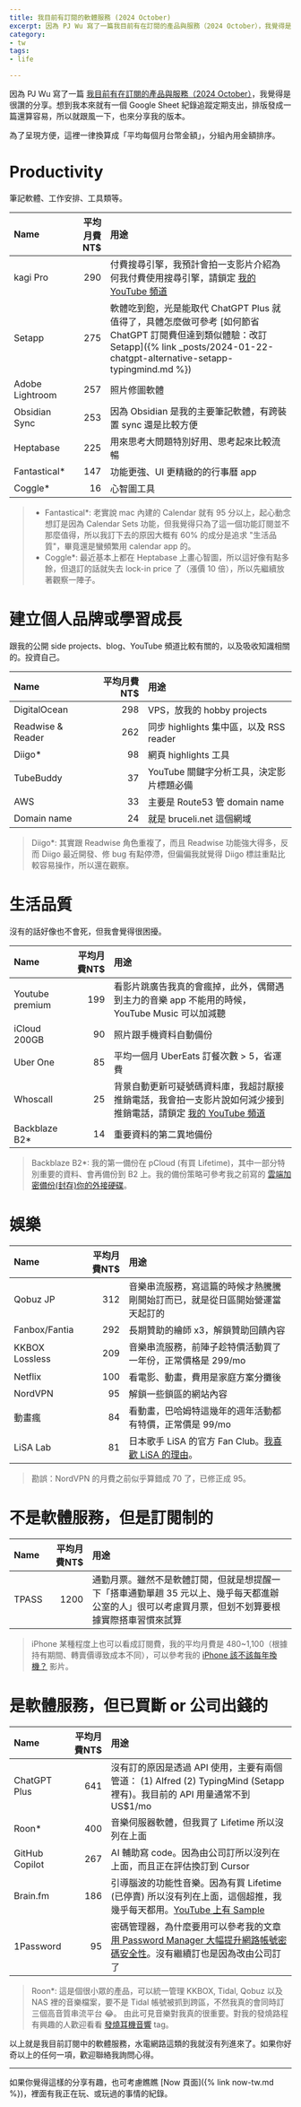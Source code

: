 ```yaml
---
title: 我目前有訂閱的軟體服務 (2024 October)
excerpt: 因為 PJ Wu 寫了一篇我目前有在訂閱的產品與服務（2024 October），我覺得是很讚的分享。想到我本來就有一個 Google Sheet 紀錄追蹤定期支出，排版發成一篇還算容易，所以就跟風一下，也來分享我的版本...
category:
- tw
tags:
- life

---
```


因為 PJ Wu 寫了一篇 [我目前有在訂閱的產品與服務（2024 October）](https://pinchlime.com/blog/my-current-subscriptions-2024-10/)，我覺得是很讚的分享。想到我本來就有一個 Google Sheet 紀錄追蹤定期支出，排版發成一篇還算容易，所以就跟風一下，也來分享我的版本。

為了呈現方便，這裡一律換算成「平均每個月台幣金額」，分組內用金額排序。

# Productivity

筆記軟體、工作安排、工具類等。

| Name                | 平均月費NT$   | 用途                    |
|:--------------------|------------:|:------------------------|
| kagi Pro            | 290          | 付費搜尋引擎，我預計會拍一支影片介紹為何我付費使用搜尋引擎，請鎖定 [我的 YouTube 頻道](https://www.youtube.com/@BruceToyRoom) |
| Setapp              | 275          | 軟體吃到飽，光是能取代 ChatGPT Plus 就值得了，具體怎麼做可參考 [如何節省 ChatGPT 訂閱費但達到類似體驗：改訂 Setapp]({% link _posts/2024-01-22-chatgpt-alternative-setapp-typingmind.md %}) |
| Adobe Lightroom     | 257          | 照片修圖軟體 |
| Obsidian Sync       | 253          | 因為 Obsidian 是我的主要筆記軟體，有跨裝置 sync 還是比較方便 |
| Heptabase           | 225          | 用來思考大問題特別好用、思考起來比較流暢 |
| Fantastical*        | 147          | 功能更強、UI 更精緻的的行事曆 app |
| Coggle*             | 16           | 心智圖工具 |

> - Fantastical*: 老實說 mac 內建的 Calendar 就有 95 分以上，起心動念想訂是因為 Calendar Sets 功能，但我覺得只為了這一個功能訂閱並不那麼值得，所以我訂下去的原因大概有 60% 的成分是追求 "生活品質"，畢竟還是蠻頻繁用 calendar app 的。
> - Coggle*: 最近基本上都在 Heptabase 上畫心智圖，所以這好像有點多餘，但退訂的話就失去 lock-in price 了（漲價 10 倍），所以先繼續放著觀察一陣子。

# 建立個人品牌或學習成長

跟我的公開 side projects、blog、YouTube 頻道比較有關的，以及吸收知識相關的。投資自己。

| Name                | 平均月費NT$   | 用途                    |
|:--------------------|------------:|:------------------------|
| DigitalOcean        | 298         | VPS，放我的 hobby projects |
| Readwise & Reader   | 262         | 同步 highlights 集中區，以及 RSS reader |
| Diigo*              | 98          | 網頁 highlights 工具 |
| TubeBuddy           | 37          | YouTube 關鍵字分析工具，決定影片標題必備 |
| AWS                 | 33          | 主要是 Route53 管 domain name |
| Domain name         | 24          | 就是 bruceli.net 這個網域 |

> Diigo*: 其實跟 Readwise 角色重複了，而且 Readwise 功能強大得多，反而 Diigo 最近開發、修 bug 有點停滯，但偏偏我就覺得 Diigo 標註重點比較容易操作，所以還在觀察。

# 生活品質

沒有的話好像也不會死，但我會覺得很困擾。

| Name                | 平均月費NT$   | 用途                    |
|:--------------------|------------:|:------------------------|
| Youtube premium     | 199         | 看影片跳廣告我真的會瘋掉，此外，偶爾遇到主力的音樂 app 不能用的時候，YouTube Music 可以加減聽 |
| iCloud 200GB        | 90          | 照片跟手機資料自動備份 |
| Uber One            | 85          | 平均一個月 UberEats 訂餐次數 > 5，省運費 |
| Whoscall            | 25          | 背景自動更新可疑號碼資料庫，我超討厭接推銷電話，我會拍一支影片說如何減少接到推銷電話，請鎖定 [我的 YouTube 頻道](https://www.youtube.com/@BruceToyRoom) |
| Backblaze B2*       | 14          | 重要資料的第二異地備份 |

> Backblaze B2*: 我的第一備份在 pCloud (有買 Lifetime)，其中一部分特別重要的資料、會再備份到 B2 上。我的備份策略可參考我之前寫的 [雲端加密備份(封存)你的外接硬碟](/tw/2018/03/26/backup-cloud-archive-external-hard-drives.html)。

# 娛樂

| Name                | 平均月費NT$   | 用途                    |
|:--------------------|------------:|:------------------------|
| Qobuz JP            | 312     | 音樂串流服務，寫這篇的時候才熱騰騰剛開始訂而已，就是從日區開始營運當天起訂的 |
| Fanbox/Fantia       | 292     | 長期贊助的繪師 x3，解鎖贊助回饋內容 |
| KKBOX Lossless      | 209     | 音樂串流服務，前陣子趁特價活動買了一年份，正常價格是 299/mo |
| Netflix             | 100     | 看電影、動畫，費用是家庭方案分攤後 |
| NordVPN             | 95      | 解鎖一些鎖區的網站內容 |
| 動畫瘋               | 84      | 看動畫，巴哈姆特這幾年的週年活動都有特價，正常價是 99/mo |
| LiSA Lab            | 81      | 日本歌手 LiSA 的官方 Fan Club。[我喜歡 LiSA 的理由](/tw/2018/07/09/the-reason-i-am-a-big-fan-of-lisa.html)。 |

> 勘誤：NordVPN 的月費之前似乎算錯成 70 了，已修正成 95。

# 不是軟體服務，但是訂閱制的

| Name                | 平均月費NT$   | 用途                    |
|:--------------------|------------:|:------------------------|
| TPASS               | 1200        | 通勤月票。雖然不是軟體訂閱，但就是想提醒一下「搭車通勤單趟 35 元以上、幾乎每天都進辦公室的人」很可以考慮買月票，但划不划算要根據實際搭車習慣來試算 |

> iPhone 某種程度上也可以看成訂閱費，我的平均月費是 480~1,100（根據持有期間、轉賣價導致成本不同），可以參考我的 [iPhone 該不該每年換機？](https://youtu.be/5JWWb_APQhk) 影片。

# 是軟體服務，但已買斷 or 公司出錢的

| Name                | 平均月費NT$   | 用途                    |
|:--------------------|------------:|:------------------------|
| ChatGPT Plus        | 641         | 沒有訂的原因是透過 API 使用，主要有兩個管道： (1) Alfred (2) TypingMind (Setapp 裡有)。我目前的 API 用量通常不到 US$1/mo |
| Roon*               | 400         | 音樂伺服器軟體，但我買了 Lifetime 所以沒列在上面 |
| GitHub Copilot      | 267         | AI 輔助寫 code。因為由公司訂所以沒列在上面，而且正在評估換訂到 Cursor |
| Brain.fm            | 186         | 引導腦波的功能性音樂。因為有買 Lifetime (已停賣) 所以沒有列在上面，這個超推，我幾乎每天都用。[YouTube 上有 Sample](https://www.youtube.com/@BrainfmApp/videos) |
| 1Password           | 95          | 密碼管理器，為什麼要用可以參考我的文章 [用 Password Manager 大幅提升網路帳號密碼安全性](/tw/2017/05/16/password-manager-will-upgrade-your-online-account-security.html)。沒有繼續訂也是因為改由公司訂了 |

> Roon*: 這是個很小眾的產品，可以統一管理 KKBOX, Tidal, Qobuz 以及 NAS 裡的音樂檔案，要不是 Tidal 帳號被抓到跨區，不然我真的會同時訂三個高音質串流平台 😂。 由此可見音樂對我真的很重要。對我的發燒路程有興趣的人歡迎看看 [發燒耳機音響](/labels/發燒耳機音響) tag。

以上就是我目前訂閱中的軟體服務，水電網路這類的我就沒有列進來了。如果你好奇以上的任何一項，歡迎聯絡我詢問心得。

-------------

如果你覺得這樣的分享有趣，也可考慮瞧瞧 [Now 頁面]({% link now-tw.md %})，裡面有我正在玩、或玩過的事情的紀錄。
